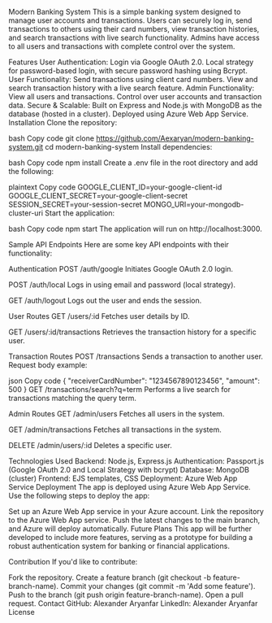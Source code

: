 Modern Banking System
This is a simple banking system designed to manage user accounts and transactions. Users can securely log in, send transactions to others using their card numbers, view transaction histories, and search transactions with live search functionality. Admins have access to all users and transactions with complete control over the system.

Features
User Authentication:
Login via Google OAuth 2.0.
Local strategy for password-based login, with secure password hashing using Bcrypt.
User Functionality:
Send transactions using client card numbers.
View and search transaction history with a live search feature.
Admin Functionality:
View all users and transactions.
Control over user accounts and transaction data.
Secure & Scalable:
Built on Express and Node.js with MongoDB as the database (hosted in a cluster).
Deployed using Azure Web App Service.
Installation
Clone the repository:

bash
Copy code
git clone https://github.com/Aexaryan/modern-banking-system.git
cd modern-banking-system
Install dependencies:

bash
Copy code
npm install
Create a .env file in the root directory and add the following:

plaintext
Copy code
GOOGLE_CLIENT_ID=your-google-client-id
GOOGLE_CLIENT_SECRET=your-google-client-secret
SESSION_SECRET=your-session-secret
MONGO_URI=your-mongodb-cluster-uri
Start the application:

bash
Copy code
npm start
The application will run on http://localhost:3000.

Sample API Endpoints
Here are some key API endpoints with their functionality:

Authentication
POST /auth/google
Initiates Google OAuth 2.0 login.

POST /auth/local
Logs in using email and password (local strategy).

GET /auth/logout
Logs out the user and ends the session.

User Routes
GET /users/:id
Fetches user details by ID.

GET /users/:id/transactions
Retrieves the transaction history for a specific user.

Transaction Routes
POST /transactions
Sends a transaction to another user.
Request body example:

json
Copy code
{
  "receiverCardNumber": "1234567890123456",
  "amount": 500
}
GET /transactions/search?q=term
Performs a live search for transactions matching the query term.

Admin Routes
GET /admin/users
Fetches all users in the system.

GET /admin/transactions
Fetches all transactions in the system.

DELETE /admin/users/:id
Deletes a specific user.

Technologies Used
Backend: Node.js, Express.js
Authentication: Passport.js (Google OAuth 2.0 and Local Strategy with bcrypt)
Database: MongoDB (cluster)
Frontend: EJS templates, CSS
Deployment: Azure Web App Service
Deployment
The app is deployed using Azure Web App Service. Use the following steps to deploy the app:

Set up an Azure Web App service in your Azure account.
Link the repository to the Azure Web App service.
Push the latest changes to the main branch, and Azure will deploy automatically.
Future Plans
This app will be further developed to include more features, serving as a prototype for building a robust authentication system for banking or financial applications.

Contribution
If you'd like to contribute:

Fork the repository.
Create a feature branch (git checkout -b feature-branch-name).
Commit your changes (git commit -m 'Add some feature').
Push to the branch (git push origin feature-branch-name).
Open a pull request.
Contact
GitHub: Alexander Aryanfar
LinkedIn: Alexander Aryanfar
License
